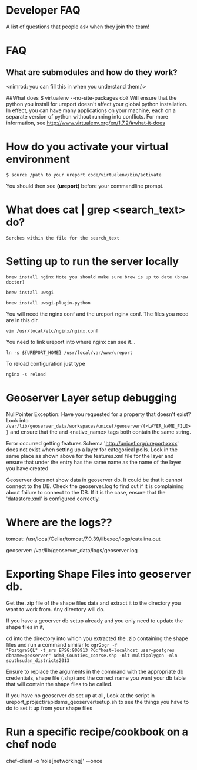 # Developer FAQ

A list of questions that people ask when they join the team!

# FAQ

## What are submodules and how do they work?

<nimrod: you can fill this in when you understand them:)>

##What does $ virtualenv --no-site-packages do?
	Will ensure that the python you install for ureport doesn't affect your global python installation. 
	In effect, you can have many applications on your machine, each on a separate version of python without running into conflicts.
	For more information, see http://www.virtualenv.org/en/1.7.2/#what-it-does

# How do you activate your virtual environment
	
	$ source /path to your ureport code/virtualenv/bin/activate

You should then see <b>(ureport)</b> before your commandline prompt. 

# What does cat <filename> | grep <search_text> do?
	
	Serches within the file for the search_text
    
# Setting up to run the server locally

    brew install nginx Note you should make sure brew is up to date (brew doctor)
    
    brew install uwsgi
    
    brew install uwsgi-plugin-python
        
You will need the nginx conf and the ureport nginx conf. The files you need are in this dir. 

    vim /usr/local/etc/nginx/nginx.conf

You need to link ureport into where nginx can see it...

    ln -s ${UREPORT_HOME} /usr/local/var/www/ureport
    
To reload configuration just type

    nginx -s reload
    
# Geoserver Layer setup debugging

NullPointer Exception: Have you requested for a property that doesn't exist?
Look into
    <code>/var/lib/geoserver_data/workspaces/unicef/geoserver/{<LAYER_NAME_FILE>}</code>
and ensure that the <name> and <native_name> tags both contain the same string.

Error occurred getting features Schema 'http://unicef.org/ureport:xxxx' does not exist when 
setting up a layer for categorical polls. Look in the same place as shown above for the features.xml
file for the layer and ensure that under the <virtualTable> entry has the same name as the name of
the layer you have created

Geoserver does not show data in geoserver db. It could be that it cannot connect to the DB. Check the
geoserver.log to find out if it is complaining about failure to connect to the DB. If it is the case,
ensure that the 'datastore.xml' is configured correctly.

# Where are the logs??

tomcat: /usr/local/Cellar/tomcat/7.0.39/libexec/logs/catalina.out

geoserver: /var/lib/geoserver_data/logs/geoserver.log


# Exporting Shape Files into geoserver db.

Get the .zip file of the shape files data and extract it to the directory you want to work from. Any directory
will do.

If you have a geoerver db setup already and you only need to update the shape files in it,

cd into the directory into which you extracted the .zip containing the shape files and run a command similar to 
<code>ogr2ogr -f "PostgreSQL" -t_srs EPSG:900913 PG:"host=localhost user=postgres dbname=geoserver" Adm3_Counties_coarse.shp -nlt multipolygon -nln southsudan_districts2013 </code>

Ensure to replace the arguments in the command with the appropriate db credentials, shape file (.shp) and
the correct name you want your db table that will contain the shape files to be called.

If you have no geoserver db set up at all, Look at the script in ureport_project/rapidsms_geoserver/setup.sh
to see the things you have to do to set it up from your shape files

# Run a specific recipe/cookbook on a chef node

chef-client -o 'role[networking]' --once
